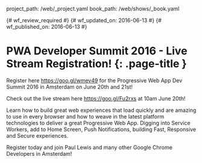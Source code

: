 project_path: /web/_project.yaml
book_path: /web/shows/_book.yaml

{# wf_review_required #}
{# wf_updated_on: 2016-06-13 #}
{# wf_published_on: 2016-06-13 #}

# PWA Developer Summit 2016 - Live Stream Registration! {: .page-title }

Register here https://goo.gl/wmev49 for the Progressive Web App Dev Summit 2016 in Amsterdam on June 20th and 21st! 

Check out the live stream here https://goo.gl/Fu2rxs at 10am June 20th!

Learn how to build great web experiences that load quickly and are amazing to use in every browser and how to weave in the latest platform technologies to deliver a great Progressive Web App. Digging into Service Workers, add to Home Screen, Push Notifications,  building Fast, Responsive and Secure experiences.

Register today and join Paul Lewis and many other Google Chrome Developers in Amsterdam!
